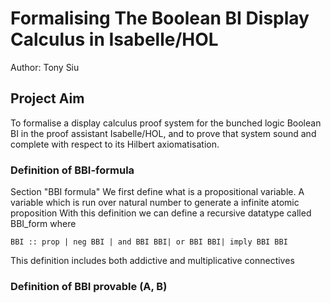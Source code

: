 # Formalising The Boolean BI Display Calculus in Isabelle/HOL
Author: Tony Siu

## Project Aim
To formalise a display calculus proof system for the bunched logic Boolean BI in the 
proof assistant Isabelle/HOL, and to prove that system sound and complete with respect to its Hilbert axiomatisation.

### Definition of BBI-formula
Section "BBI formula"
We first define what is a propositional variable. A variable which is run over natural number to generate a infinite atomic proposition
With this definition we can define a recursive datatype called BBI_form where 

```
BBI :: prop | neg BBI | and BBI BBI| or BBI BBI| imply BBI BBI
```
This definition includes both addictive and multiplicative connectives



### Definition of BBI provable (A, B)

